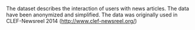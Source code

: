 The dataset describes the interaction of users with news articles. The data have been anonymized and simplified.
The data was originally used in CLEF-Newsreel 2014 (http://www.clef-newsreel.org/)
